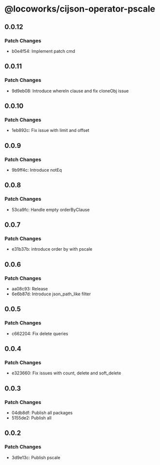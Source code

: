 # @locoworks/cijson-operator-pscale

## 0.0.12

### Patch Changes

- b0e4f54: Implement patch cmd

## 0.0.11

### Patch Changes

- 9d9eb08: Introduce whereIn clause and fix cloneObj issue

## 0.0.10

### Patch Changes

- 1eb892c: Fix issue with limit and offset

## 0.0.9

### Patch Changes

- 9b9ff4c: Introduce notEq

## 0.0.8

### Patch Changes

- 53ca9fc: Handle empty orderByClause

## 0.0.7

### Patch Changes

- e31b37b: introduce order by with pscale

## 0.0.6

### Patch Changes

- aa08c93: Release
- 6e6b87d: Introduce json_path_like filter

## 0.0.5

### Patch Changes

- c662204: Fix delete queries

## 0.0.4

### Patch Changes

- e323660: Fix issues with count, delete and soft_delete

## 0.0.3

### Patch Changes

- 04db8df: Publish all packages
- 5155de2: Publish all

## 0.0.2

### Patch Changes

- 3d9e13c: Publish pscale
